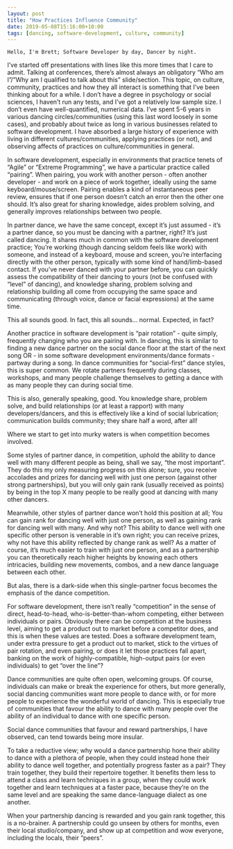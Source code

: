 ```yaml
---
layout: post
title: "How Practices Influence Community"
date: 2019-05-08T15:16:00+10:00
tags: [dancing, software-development, culture, community]
---
```


    Hello, I'm Brett; Software Developer by day, Dancer by night.

I’ve started off presentations with lines like this more times that I care to admit. Talking at conferences, there’s almost always an obligatory “Who am I”/”Why am I qualified to talk about this” slide/section. This topic, on culture, community, practices and how they all interact is something that I’ve been thinking about for a while. I don’t have a degree in psychology or social sciences, I haven’t run any tests, and I’ve got a relatively low sample size. I don’t even have well-quantified, numerical data. I’ve spent 5-6 years in various dancing circles/communities (using this last word loosely in some cases), and probably about twice as long in various businesses related to software development. I have absorbed a large history of experience with living in different cultures/communities, applying practices (or not), and observing affects of practices on culture/communities in general.

In software development, especially in environments that practice tenets of “Agile” or “Extreme Programming”, we have a particular practice called “pairing”. When pairing, you work with another person - often another developer - and work on a piece of work together, ideally using the same keyboard/mouse/screen. Pairing enables a kind of instantaneous peer review, ensures that if one person doesn’t catch an error then the other one should. It’s also great for sharing knowledge, aides problem solving, and generally improves relationships between two people.

In partner dance, we have the same concept, except it’s just assumed - it’s a partner dance, so you must be dancing with a partner, right? It’s just called dancing. It shares much in common with the software development practice; You’re working (though dancing seldom feels like work) with someone, and instead of a keyboard, mouse and screen, you’re interfacing directly with the other person, typically with some kind of hand/limb-based contact. If you’ve never danced with your partner before, you can quickly assess the compatibility of their dancing to yours (not be confused with “level” of dancing), and knowledge sharing, problem solving and relationship building all come from occupying the same space and communicating (through voice, dance or facial expressions) at the same time.

This all sounds good. In fact, this all sounds… normal. Expected, in fact?

Another practice in software development is “pair rotation” - quite simply, frequently changing who you are pairing with. In dancing, this is similar to finding a new dance partner on the social dance floor at the start of the next song OR - in some software development environments/dance formats - partway during a song. In dance communities for “social-first” dance styles, this is super common. We rotate partners frequently during classes, workshops, and many people challenge themselves to getting a dance with as many people they can during social time.

This is also, generally speaking, good. You knowledge share, problem solve, and build relationships (or at least a rapport) with many developers/dancers, and this is effectively like a kind of social lubrication; communication builds community; they share half a word, after all!

Where we start to get into murky waters is when competition becomes involved.

Some styles of partner dance, in competition, uphold the ability to dance well with many different people as being, shall we say, “the most important”. They do this my only measuring progress on this alone; sure, you receive accolades and prizes for dancing well with just one person (against other strong partnerships), but you will only gain rank (usually received as points) by being in the top X many people to be really good at dancing with many other dancers.

Meanwhile, other styles of partner dance won’t hold this position at all; You can gain rank for dancing well with just one person, as well as gaining rank for dancing well with many. And why not? This ability to dance well with one specific other person is venerable in it’s own right; you can receive prizes, why not have this ability reflected by change rank as well? As a matter of course, it’s much easier to train with just one person, and as a partnership you can theoretically reach higher heights by knowing each others intricacies, building new movements, combos, and a new dance language between each other.

But alas, there is a dark-side when this single-partner focus becomes the emphasis of the dance competition.

For software development, there isn’t really “competition” in the sense of direct, head-to-head, who-is-better-than-whom competing, either between individuals or pairs. Obviously there can be competition at the business level, aiming to get a product out to market before a competitor does, and this is when these values are tested. Does a software development team, under extra pressure to get a product out to market, stick to the virtues of pair rotation, and even pairing, or does it let those practices fall apart, banking on the work of highly-compatible, high-output pairs (or even individuals) to get “over the line”?

Dance communities are quite often open, welcoming groups. Of course, individuals can make or break the experience for others, but more generally, social dancing communities want more people to dance with, or for more people to experience the wonderful world of dancing. This is especially true of communities that favour the ability to dance with many people over the ability of an individual to dance with one specific person.

Social dance communities that favour and reward partnerships, I have observed, can tend towards being more insular.

To take a reductive view; why would a dance partnership hone their ability to dance with a plethora of people, when they could instead hone their ability to dance well together, and potentially progress faster as a pair? They train together, they build their repertoire together. It benefits them less to attend a class and learn techniques in a group, when they could work together and learn techniques at a faster pace, because they’re on the same level and are speaking the same dance-language dialect as one another.

When your partnership dancing is rewarded and you gain rank together, this is a no-brainer. A partnership could go unseen by others for months, even their local studio/company, and show up at competition and wow everyone, including the locals, their “peers”.
